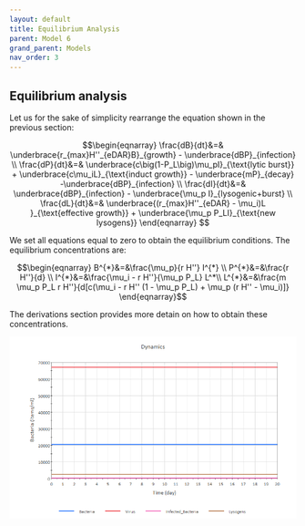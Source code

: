 ```yaml
---
layout: default
title: Equilibrium Analysis
parent: Model 6
grand_parent: Models
nav_order: 3
---
```


## Equilibrium analysis

Let us for the sake of simplicity rearrange the equation shown in the previous section:

$$\begin{eqnarray}  
\frac{dB}{dt}&=& \underbrace{r_{max}H''_{eDAR}B}_{growth} - \underbrace{dBP}_{infection} \\         
\frac{dP}{dt}&=& \underbrace{c\big(1-P_L\big)\mu_pI}_{\text{lytic burst}} +
\underbrace{c\mu_iL}_{\text{induct growth}} - \underbrace{mP}_{decay} -\underbrace{dBP}_{infection} \\                         
\frac{dI}{dt}&=& \underbrace{dBP}_{infection} - \underbrace{\mu_p I}_{lysogenic+burst} \\  
\frac{dL}{dt}&=& \underbrace{(r_{max}H''_{eDAR} - \mu_i)L }_{\text{effective growth}} +  \underbrace{\mu_p P_LI}_{\text{new lysogens}} 
\end{eqnarray} $$

We set all equations equal to zero to obtain the equilibrium conditions. The equilibrium concentrations are:

$$\begin{eqnarray}
B^{*}&=&\frac{\mu_p}{r H''} I^{*} \\
P^{*}&=&\frac{r H''}{d} \\
I^{*}&=&\frac{\mu_i - r H''}{\mu_p P_L} L^*\\
L^{*}&=&\frac{m \mu_p P_L r H''}{d[c(\mu_i - r H'' (1 - \mu_p P_L) + \mu_p (r H'' - \mu_i)]}
\end{eqnarray}$$


The derivations section provides more detain on how to obtain these concentrations.

![Figure](../figures/equilibrium_switch_model.png)




 
